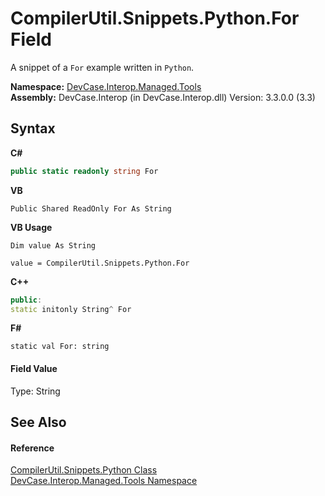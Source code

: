 # CompilerUtil.Snippets.Python.For Field
 

A snippet of a `For` example written in `Python`.

**Namespace:**&nbsp;<a href="N_DevCase_Interop_Managed_Tools">DevCase.Interop.Managed.Tools</a><br />**Assembly:**&nbsp;DevCase.Interop (in DevCase.Interop.dll) Version: 3.3.0.0 (3.3)

## Syntax

**C#**<br />
``` C#
public static readonly string For
```

**VB**<br />
``` VB
Public Shared ReadOnly For As String
```

**VB Usage**<br />
``` VB Usage
Dim value As String

value = CompilerUtil.Snippets.Python.For

```

**C++**<br />
``` C++
public:
static initonly String^ For
```

**F#**<br />
``` F#
static val For: string
```


#### Field Value
Type: String

## See Also


#### Reference
<a href="T_DevCase_Interop_Managed_Tools_CompilerUtil_Snippets_Python">CompilerUtil.Snippets.Python Class</a><br /><a href="N_DevCase_Interop_Managed_Tools">DevCase.Interop.Managed.Tools Namespace</a><br />